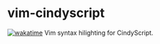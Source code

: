 # vim-cindyscript
[![wakatime](https://wakatime.com/badge/github/NXVZBGBFBEN/vim-cindyscript.svg)](https://wakatime.com/badge/github/NXVZBGBFBEN/vim-cindyscript)
Vim syntax hilighting for CindyScript.

